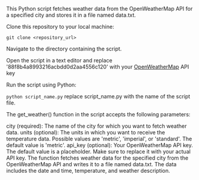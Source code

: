 This Python script fetches weather data from the OpenWeatherMap API for a specified city and stores it in a file named data.txt.

Clone this repository to your local machine:

``git clone <repository_url>``

Navigate to the directory containing the script.

Open the script in a text editor and replace '88f8b4a8993216acbdd0d2aa4556c120' with your [OpenWeatherMap]([url](https://openweathermap.org/)) API key

Run the script using Python:

``python script_name.py`` replace script_name.py with the name of the script file.

The get_weather() function in the script accepts the following parameters:

city (required): The name of the city for which you want to fetch weather data.
units (optional): The units in which you want to receive the temperature data. Possible values are 'metric', 'imperial', or 'standard'. The default value is 'metric'.
api_key (optional): Your OpenWeatherMap API key. The default value is a placeholder. Make sure to replace it with your actual API key.
The function fetches weather data for the specified city from the OpenWeatherMap API and writes it to a file named data.txt. The data includes the date and time, temperature, and weather description.
